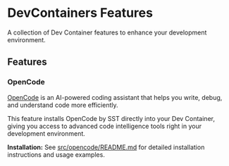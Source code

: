 # DevContainers Features

A collection of Dev Container features to enhance your development environment.

## Features

### OpenCode

[OpenCode](https://opencode.ai) is an AI-powered coding assistant that helps you write, debug, and understand code more efficiently.

This feature installs OpenCode by SST directly into your Dev Container, giving you access to advanced code intelligence tools right in your development environment.

**Installation:** See [src/opencode/README.md](src/opencode/README.md) for detailed installation instructions and usage examples.